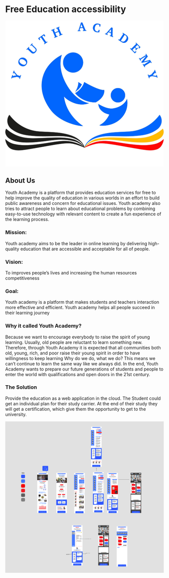 # Free Education accessibility

![alt text](./github/LOGO.jpeg)

## About Us

Youth Academy is a platform that provides education services for free to help improve the quality of education in various worlds in an effort to build public awareness and concern for educational issues. Youth academy also tries to attract people to learn about educational problems by combining easy-to-use technology with relevant content to create a fun experience of the learning process.

### Mission:

Youth academy aims to be the leader in online learning by delivering high-quality education that are accessible and acceptable for all of people.

### Vision:

To improves people’s lives and increasing the human resources competitiveness

### Goal:

Youth academy is a platform that makes students and teachers interaction more effective and efficient. Youth academy helps all people succeed in their learning journey

### Why it called Youth Academy?

Because we want to encourage everybody to raise the spirit of young learning. Usually, old people are reluctant to learn something new. Therefore, through Youth Academy it is expected that all communities both old, young, rich, and poor raise their young spirit in order to have willingness to keep learning
Why do we do, what we do?
This means we can’t continue to learn the same way like we always did.
In the end, Youth Academy wants to prepare our future generations of students and people to enter the world with qualifications and open doors in the 21st century.

### The Solution

Provide the education as a web application in the cloud. The Student could get an individual plan for their study carrier. At the end of their study they will get a certification, which give them the opportunity to get to the university.

![alt text](./github/dd.png)
